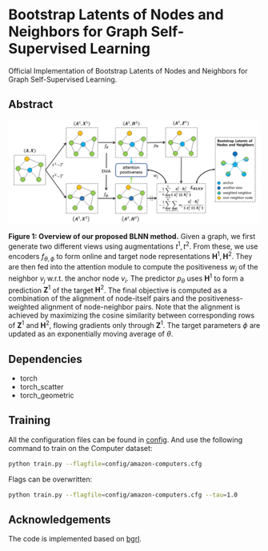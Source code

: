 # Bootstrap Latents of Nodes and Neighbors for Graph Self-Supervised Learning

Official Implementation of Bootstrap Latents of Nodes and Neighbors for Graph Self-Supervised Learning.



## Abstract

![Overview of BLNN](Overview.png)

**Figure 1: Overview of our proposed BLNN method.** Given a graph, we first generate two different views using augmentations $t^1,t^2$. From these, we use encoders $f_{\theta, \phi}$ to form online and target node representations $\boldsymbol{H}^1, \boldsymbol{H}^2$. They are then fed into the attention module to compute the positiveness $w_j$ of the neighbor $v_j$ w.r.t. the anchor node $v_i$. The predictor $p_\theta$ uses $\boldsymbol{H}^1$ to form a prediction $\boldsymbol{Z}^1$ of the target $\boldsymbol{H}^2$. The final objective is computed as a combination of the alignment of node-itself pairs and the positiveness-weighted alignment of node-neighbor pairs. Note that the alignment is achieved by maximizing the cosine similarity between corresponding rows of $\boldsymbol{Z}^1$ and $\boldsymbol{H}^2$, flowing gradients only through $\boldsymbol{Z}^1$. The target parameters $\phi$ are updated as an exponentially moving average of $\theta$.



## Dependencies

- torch
- torch_scatter
- torch_geometric



## Training

All the configuration files can be found in [config](./config). And use the following command to train on the Computer dataset:

```bash
python train.py --flagfile=config/amazon-computers.cfg
```

Flags can be overwritten:

```bash
python train.py --flagfile=config/amazon-computers.cfg --tau=1.0
```



## Acknowledgements

The code is implemented based on [bgrl](https://github.com/nerdslab/bgrl).

